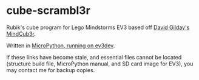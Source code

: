 # cube-scrambl3r
Rubik's cube program for Lego Mindstorms EV3
based off [David Gilday's MindCub3r](https://www.mindcuber.com/mindcub3r/mindcub3r.html).

Written in [MicroPython, running on ev3dev](https://education.lego.com/en-us/support/mindstorms-ev3/python-for-ev3).

If these links have become stale, and essential files cannot be located (structure build file, 
MicroPython manual, and SD card image for EV3), you may contact me for backup copies.

<!-- https://drive.google.com/drive/u/0/folders/1jUdjHS22F1zwnxoQA3R3IfTaT3J7NjvH -->

